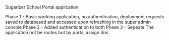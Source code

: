 Sugarizer School Portal application

Phase 1 - Basic working application, no authentication, deployment requests saved to databased and accessed upon
    refreshing in the super admin console
Phase 2 - Added authentication to both
Phase 3 - Sepeate The application not be routes but by ports, assign dns